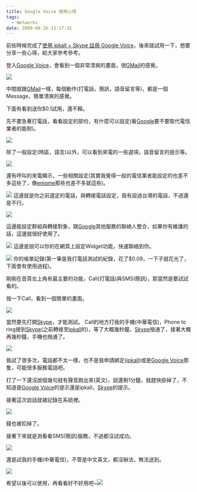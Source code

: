 ```yaml
---
title: Google Voice 使用心得
tags:
  - Networks
date: 2009-08-26 11:17:31
---
```


前些時候完成了[使用 ipkall + Skype 註冊 Google Voice](http://blog.xuite.net/retsamsu/diary/26225224)，後來就試用一下，想要分享一些心得，給大家參考參考。

登入[Google Voice](https://www.google.com/voice/)，會看到一個非常清爽的畫面，很[GMail](https://gmail.com)的感覺。

[![](http://e.share.photo.xuite.net/retsamsu/1e23286/3423409/132012501_m.jpg)](http://photo.xuite.net/_r9009/retsamsu/3423409/21.jpg)

中間就跟[GMail](https://gmail.com)一樣，每個動作(打電話，簡訊，語音留言等)，都是一個Message，簡單清爽的感覺。

下面有看到送你$0.1試用，還不賴。

先不要急著打電話，看看設定的部份，有什麼可以設定(看[Google](http://www.google.com/)要不要取代電信業者的能耐)。

[![](http://e.share.photo.xuite.net/retsamsu/1e232ed/3423409/132012604_m.jpg)](http://photo.xuite.net/_r9009/retsamsu/3423409/22.jpg)

除了一般設定(時區，語言)以外，可以看到來電的一些選項，語音留言的提示等。

[![](http://e.share.photo.xuite.net/retsamsu/1e23257/3423409/132012710_m.jpg)](http://photo.xuite.net/_r9009/retsamsu/3423409/23.jpg)

還有呼叫的來電顯示，一些相關設定(其實我覺得一般的電信業者能設定的也差不多這些了，像[emome](http://www.emome.net/)那些也差不多就這些)。

[![](http://e.share.photo.xuite.net/retsamsu/1e2329c/3423409/132012779_m.jpg)](http://photo.xuite.net/_r9009/retsamsu/3423409/24.jpg)
這邊就是你之前選定的電話，與轉接電話設定，我有設過台灣的電話，不過還是不行。

[![](http://e.share.photo.xuite.net/retsamsu/1e232ca/3423409/132012825_m.jpg)](http://photo.xuite.net/_r9009/retsamsu/3423409/25.jpg)

這邊能設定群組與轉接對象，跟[Google](http://www.google.com/)其他服務的聯絡人整合，如果你有維護的話，這邊就很好使用了。

[![](http://e.share.photo.xuite.net/retsamsu/1e232e6/3423409/132012853_m.jpg)](http://photo.xuite.net/_r9009/retsamsu/3423409/26.jpg)
這邊是說可以你的在網頁上設定Widget功能，快速聯絡到你。

[![](http://e.share.photo.xuite.net/retsamsu/1e23270/3423409/132012991_m.jpg)](http://photo.xuite.net/_r9009/retsamsu/3423409/27.jpg)
你的帳單記錄(第一筆是我打電話測試的紀錄，花了$0.09，一下子就花光了，下面會有使用過程)。

剛剛在首頁左上角有最主要的功能，Call(打電話)與SMS(簡訊)，那當然是要試試看的。

按一下Call，看到一個簡單的畫面。

[![](http://e.share.photo.xuite.net/retsamsu/1e232f5/3423409/132013380_m.jpg)](http://photo.xuite.net/_r9009/retsamsu/3423409/28.jpg)

當然要先打開[Skype](http://skype.pchome.com.tw/)，才能測試。
Call的地方打我的手機(中華電信)，Phone to ring接到[Skype](http://skype.pchome.com.tw/)(之前轉接至[ipkall](http://www.ipkall.com/)的)，等了大概幾秒鐘，[Skype](http://skype.pchome.com.tw/)撥通了，接著大概再幾秒鐘，手機也撥通了。

[![](http://e.share.photo.xuite.net/retsamsu/1e23276/3423409/132014789_m.jpg)](http://photo.xuite.net/_r9009/retsamsu/3423409/32.jpg)

我試了很多次，電話都不太一樣，也不是我申請綁定([ipkall](http://www.ipkall.com/))或是[Google Voice](https://www.google.com/voice/)那隻，可能很多服務電話吧。

打了一下還沒說個幾句就有聲音跑出來(英文)，說還剩1分鐘，就趕快掛掉了，不知道是[Google Voice](https://www.google.com/voice/)的提示還是ipkall，[Skype](http://skype.pchome.com.tw/)的提示。

接著這次談話就被記錄在系統裡。

[![](http://e.share.photo.xuite.net/retsamsu/1e23264/3423409/132014003_m.jpg)](http://photo.xuite.net/_r9009/retsamsu/3423409/29.jpg)

錢也被扣掉了。

接著下來就是測看看SMS(簡訊)服務，不過都沒試成功。

[![](http://e.share.photo.xuite.net/retsamsu/1e232d5/3423409/132014116_m.jpg)](http://photo.xuite.net/_r9009/retsamsu/3423409/30.jpg)

還是試我的手機(中華電信)，不管是中文英文，都沒辦法，無法送到。

[![](http://e.share.photo.xuite.net/retsamsu/1e23250/3423409/132014239_m.jpg)](http://photo.xuite.net/_r9009/retsamsu/3423409/31.jpg)

希望以後可以使用，再看看好不好用吧~![](http://s.blog.xuite.net/_image/emotion/hastart/m139.gif)

&nbsp;